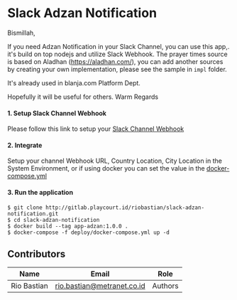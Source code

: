 # Slack Adzan Notification

Bismillah, 

If you need Adzan Notification in your Slack Channel, 
you can use this app,. it's build on top nodejs and utilize Slack Webhook.
The prayer times source is based on Aladhan (https://aladhan.com/), you can add another sources by creating your own implementation, please see the sample in `impl` folder.

It's already used in blanja.com Platform Dept.

Hopefully it will be useful for others.
Warm Regards

#### 1. Setup Slack Channel Webhook
Please follow this link to setup your [Slack Channel Webhook](https://slack.com/intl/en-id/help/articles/115005265063-Incoming-webhooks-for-Slack)

#### 2. Integrate
Setup your channel Webhook URL, Country Location, City Location in the System Environment, or if using docker you can set the value in the [docker-compose.yml](deploy/docker-compose.yml#L7)

#### 3. Run the application
```
$ git clone http://gitlab.playcourt.id/riobastian/slack-adzan-notification.git
$ cd slack-adzan-notification
$ docker build --tag app-adzan:1.0.0 .
$ docker-compose -f deploy/docker-compose.yml up -d
```

## Contributors
| Name | Email | Role |
| ------------ | ------------ | ------------ |
| Rio Bastian | rio.bastian@metranet.co.id | Authors |